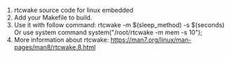 1. rtcwake source code for linux embedded
2. Add your Makefile to build.
3. Use it with follow command:
  rtcwake -m $(sleep_method) -s $(seconds)
Or use system command
  system("/root/rtcwake -m mem -s 10");
4. More information about rtcwake: https://man7.org/linux/man-pages/man8/rtcwake.8.html
